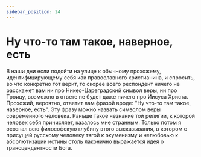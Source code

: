 ```yaml
---
sidebar_position: 24
---
```


# Ну что-то там такое, наверное, есть

В наши дни если подойти на улице к обычному прохожему, идентифицирующему себя как православного христианина, и спросить, во что конкретно тот верит, то скорее всего респондент ничего не расскажет вам ни про Никео-Цареградский символ веры, ни про Троицу, возможно в ответе не будет даже ничего про Иисуса Христа. Прохожий, вероятно, ответит вам фразой вроде: "Ну что-то там такое, наверное, есть". Эту фразу можно назвать символом веры современного человека. Раньше такое незнание той религии, к которой человек себя причисляет, казалось мне странным. Только потом я осознал всю философскую глубину этого высказывания, в котором с присущей русскому человеку тягой к экуменизму и нелюбовью к абсолютизации истины столь лаконично выражается идея о трансцендентности Бога.
